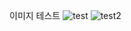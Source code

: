 이미지 테스트
![test](https://github.com/user-attachments/assets/428464e4-10c1-4825-a100-c84b7a8e0330)
![test2](https://github.com/user-attachments/assets/20407602-d77d-418f-adae-890dc3565af9)
